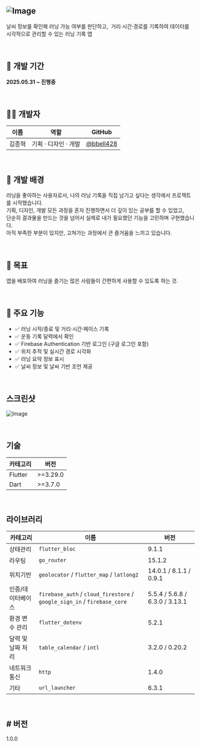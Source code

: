 ## ![Image](https://github.com/user-attachments/assets/82ac395b-c0da-419e-9899-cdde044dca9a)

날씨 정보를 확인해 러닝 가능 여부를 판단하고, 
거리·시간·경로를 기록하여 데이터를 시각적으로 관리할 수 있는 러닝 기록 앱

<br>

## 📅 개발 기간

**2025.05.31 ~ 진행중**

<br>

## 🙋‍♂️ 개발자

| 이름 | 역할 | GitHub |
|------|------|--------|
| 김종혁 | 기획 · 디자인 · 개발 | [@bbell428](https://github.com/bbell428) |

<br>

## 🚀 개발 배경

러닝을 좋아하는 사용자로서, 나의 러닝 기록을 직접 남기고 싶다는 생각에서 프로젝트를 시작했습니다.  
기획, 디자인, 개발 모든 과정을 혼자 진행하면서 더 깊이 있는 공부를 할 수 있었고,  
단순히 결과물을 만드는 것을 넘어서 실제로 내가 필요했던 기능을 고민하며 구현했습니다.  
아직 부족한 부분이 있지만, 고쳐가는 과정에서 큰 즐거움을 느끼고 있습니다.

<br>

## 🎯 목표

앱을 배포하여 러닝을 즐기는 많은 사람들이 간편하게 사용할 수 있도록 하는 것.

<br>

## 📱 주요 기능

- ✅ 러닝 시작/종료 및 거리·시간·페이스 기록
- ✅ 운동 기록 달력에서 확인
- ✅ Firebase Authentication 기반 로그인 (구글 로그인 포함)
- ✅ 위치 추적 및 실시간 경로 시각화
- ✅ 러닝 요약 정보 표시
- ✅ 날씨 정보 및 날씨 기반 조언 제공

<br>
  
## 스크린샷

![Image](https://github.com/user-attachments/assets/f1e28e2f-55be-4631-872f-e27b0190ee46)

<br>

## 기술

| 카테고리 | 버전 |
|----------|------|
| Flutter | >=3.29.0 |
| Dart | >=3.7.0 |

<br>

## 라이브러리
| 카테고리 | 이름 | 버전 |
|----------|------|-------|
| 상태관리 | `flutter_bloc` | 9.1.1 |
| 라우팅 | `go_router` | 15.1.2 |
| 위치기반 | `geolocator` / `flutter_map` / `latlong2` | 14.0.1 / 8.1.1 / 0.9.1 |
| 인증/데이터베이스 | `firebase_auth` / `cloud_firestore` / `google_sign_in` / `firebase_core` | 5.5.4 / 5.6.8 / 6.3.0 / 3.13.1 |
| 환경 변수 관리 | `flutter_dotenv` | 5.2.1 |
| 달력 및 날짜 처리 | `table_calendar` / `intl` | 3.2.0 / 0.20.2 |
| 네트워크 통신 | `http` | 1.4.0 |
| 기타 | `url_launcher` | 6.3.1 |

<br>

## # 버전
1.0.0
